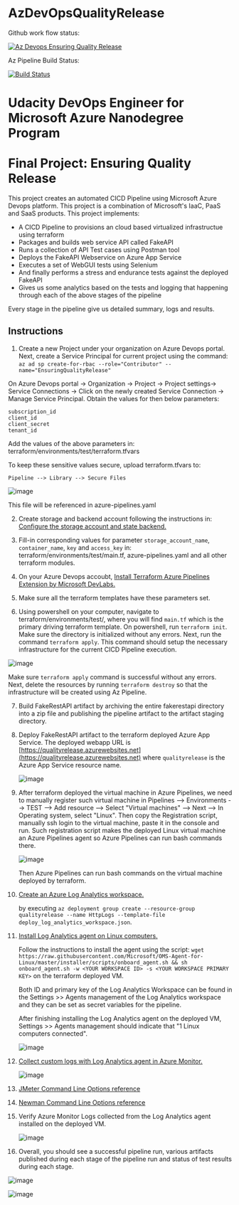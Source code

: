 # AzDevOpsQualityRelease

Github work flow status:

[![Az Devops Ensuring Quality Release](https://github.com/vigneshgd/AzDevOps-QualityRelease/actions/workflows/terraform.yml/badge.svg)](https://github.com/vigneshgd/AzDevOps-QualityRelease/actions/workflows/terraform.yml)

Az Pipeline Build Status:

[![Build Status](https://dev.azure.com/petitguyin/TestWebAppProject/_apis/build/status/vigneshgd.AzDevOps-QualityRelease?branchName=main)](https://dev.azure.com/petitguyin/TestWebAppProject/_build/latest?definitionId=13&branchName=main)

# Udacity DevOps Engineer for Microsoft Azure Nanodegree Program <br/><br/> Final Project: Ensuring Quality Release

This project creates an automated CICD Pipeline using Microsoft Azure Devops platform. This project is a combination of Microsoft's IaaC, PaaS and SaaS products. This project implements:
  - A CICD Pipeline to provisions an cloud based virtualized infrastructue using terraform 
  - Packages and builds web service API called FakeAPI
  - Runs a collection of API Test cases using Postman tool
  - Deploys the FakeAPI Webservice on Azure App Service
  - Executes a set of WebGUI tests using Selenium
  - And finally performs a stress and endurance tests  against the deployed FakeAPI
  - Gives us some analytics based on the tests and logging that happening through each of the above stages of the pipeline

Every stage in the pipeline give us detailed summary, logs and results.

## Instructions

1. Create a new Project under your organization on Azure Devops portal. Next, create a Service Principal for current project using the command: 
    `az ad sp create-for-rbac --role="Contributor" --name="EnsuringQualityRelease"`
    
On Azure Devops portal -> Organization -> Project -> Project settings-> Service Connections -> Click on the newly created Service Connection -> Manage Service Principal. 
Obtain the values for then below parameters:

    subscription_id
    client_id
    client_secret
    tenant_id

   Add the values of the above parameters in: terraform/environments/test/terraform.tfvars

To keep these sensitive values secure, upload terraform.tfvars to:

    Pipeline --> Library --> Secure Files

![image](https://user-images.githubusercontent.com/52568208/125402728-beb94a80-e382-11eb-9bf6-613d4282edf4.png)

This file will be referenced in azure-pipelines.yaml

2. Create storage and backend account following the instructions in: [Configure the storage account and state backend.](https://docs.microsoft.com/en-us/azure/developer/terraform/store-state-in-azure-storage)

3. Fill-in corresponding values for parameter `storage_account_name`, `container_name`, `key` and `access_key` in: terraform/environments/test/main.tf, azure-pipelines.yaml and all other terraform modules.
  
4. On your Azure Devops accoubt, [Install Terraform Azure Pipelines Extension by Microsoft DevLabs.](https://marketplace.visualstudio.com/items?itemName=ms-devlabs.custom-terraform-tasks)

5. Make sure all the terraform templates have these parameters set. 
6. Using powershell on your computer, navigate to terraform/environments/test/, where you will find `main.tf` which is the primary driving terraform template. On powershell, run `terraform init`. Make sure the directory is initialized without any errors. Next, run the command `terraform apply`. This command should setup the necessary infrastructure for the current CICD Pipeline execution. 

![image](https://user-images.githubusercontent.com/52568208/125404736-f628f680-e384-11eb-80b7-6e30f38d5b5a.png)

Make sure `terraform apply` command is successful without any errors. Next, delete the resources by running `terraform destroy` so that the infrastructure will be created using Az Pipeline.

7. Build FakeRestAPI artifact by archiving the entire fakerestapi directory into a zip file and publishing the pipeline artifact to the artifact staging directory.

8. Deploy FakeRestAPI artifact to the terraform deployed Azure App Service. The deployed webapp URL is [https://qualityrelease.azurewebsites.net](https://qualityrelease.azurewebsites.net) where `qualityrelease` is the Azure App Service resource name.

    ![image](https://user-images.githubusercontent.com/52568208/125407181-a13aaf80-e387-11eb-8aa9-867deb64321c.png)


9. After terraform deployed the virtual machine in Azure Pipelines, we need to manually register such virtual machine in Pipelines --> Environments --> TEST --> Add resource --> Select "Virtual machines" --> Next --> In Operating system, select "Linux". Then copy the Registration script, manually ssh login to the virtual machine, paste it in the console and run. Such registration script makes the deployed Linux virtual machine an Azure Pipelines agent so Azure Pipelines can run bash commands there.

    ![image](https://user-images.githubusercontent.com/52568208/125407432-de06a680-e387-11eb-9130-9cc5258b1069.png)

    Then Azure Pipelines can run bash commands on the virtual machine deployed by terraform.

10. [Create an Azure Log Analytics workspace.](https://docs.microsoft.com/en-us/azure/azure-monitor/learn/quick-create-workspace-cli)

    by executing `az deployment group create --resource-group qualityrelease --name HttpLogs --template-file deploy_log_analytics_workspace.json`.

11. [Install Log Analytics agent on Linux computers.](https://docs.microsoft.com/en-us/azure/azure-monitor/platform/agent-linux)

    Follow the instructions to install the agent using the script: `wget https://raw.githubusercontent.com/Microsoft/OMS-Agent-for-Linux/master/installer/scripts/onboard_agent.sh && sh onboard_agent.sh -w <YOUR WORKSPACE ID> -s <YOUR WORKSPACE PRIMARY KEY>` on the terraform deployed VM.
    
    Both ID and primary key of the Log Analytics Workspace can be found in the Settings >> Agents management of the Log Analytics workspace and they can be set as secret variables for the pipeline.

    After finishing installing the Log Analytics agent on the deployed VM, Settings >> Agents management should indicate that "1 Linux computers connected".

    ![image](https://user-images.githubusercontent.com/52568208/125408493-f4613200-e388-11eb-8454-f5326a66d206.png)


12. [Collect custom logs with Log Analytics agent in Azure Monitor.](https://docs.microsoft.com/en-us/azure/azure-monitor/platform/data-sources-custom-logs)

    ![image](https://user-images.githubusercontent.com/52568208/125408853-5457d880-e389-11eb-965d-5ab0682bd6a5.png)

13. [JMeter Command Line Options reference](http://sqa.fyicenter.com/1000056_JMeter_Command_Line_Options.html)

14. [Newman Command Line Options reference](https://learning.postman.com/docs/running-collections/using-newman-cli/command-line-integration-with-newman/)

15. Verify Azure Monitor Logs collected from the Log Analytics agent installed on the deployed VM.

    ![image](https://user-images.githubusercontent.com/52568208/125409518-f8418400-e389-11eb-9efb-f065b5bd69d7.png)

16. Overall, you should see a successful pipeline run, various artifacts published during each stage of the pipeline run and status of test results during each stage. 

![image](https://user-images.githubusercontent.com/52568208/125409915-5ec6a200-e38a-11eb-8db6-24578a4b3dc9.png)

![image](https://user-images.githubusercontent.com/52568208/125409992-70a84500-e38a-11eb-937f-5f89008b0345.png)
